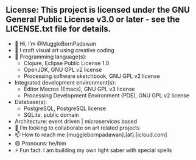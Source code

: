 ## License: This project is licensed under the GNU General Public License v3.0 or later - see the LICENSE.txt file for details.

- 👋 Hi, I’m @MuggleBornPadawan
- 👀 I craft visual art using creative coding
- 🌱 Programming language(s):
  - Clojure, Eclipse Public License 1.0
  - OpenJDK, GNU GPL v2 license
  - Processing software sketchbook, GNU GPL v2 license
- Integrated development environment(s):
  - Editor Macros (Emacs), GNU GPL v3 license
  - Processing Development Environment (PDE), GNU GPL v2 license 
- Database(s):
  - PostgreSQL, PostgreSQL license 
  - SQLite, public domain
- Architecture: event driven | microservices based
- 💞️ I’m looking to collaborate on art related projects
- 📫 How to reach me [mugglebornpadawan].[at].[icloud.com]
- 😄 Pronouns: he/him
- ⚡ Fun fact: I am building my own light saber with special spells

<eof> 